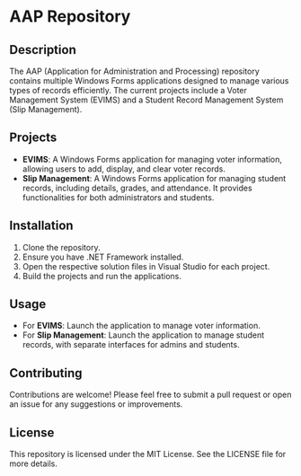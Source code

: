 # AAP Repository

## Description

The AAP (Application for Administration and Processing) repository contains multiple Windows Forms applications designed to manage various types of records efficiently. The current projects include a Voter Management System (EVIMS) and a Student Record Management System (Slip Management).

## Projects

- **EVIMS**: A Windows Forms application for managing voter information, allowing users to add, display, and clear voter records.
- **Slip Management**: A Windows Forms application for managing student records, including details, grades, and attendance. It provides functionalities for both administrators and students.

## Installation

1. Clone the repository.
2. Ensure you have .NET Framework installed.
3. Open the respective solution files in Visual Studio for each project.
4. Build the projects and run the applications.

## Usage

- For **EVIMS**: Launch the application to manage voter information.
- For **Slip Management**: Launch the application to manage student records, with separate interfaces for admins and students.

## Contributing

Contributions are welcome! Please feel free to submit a pull request or open an issue for any suggestions or improvements.

## License

This repository is licensed under the MIT License. See the LICENSE file for more details.
